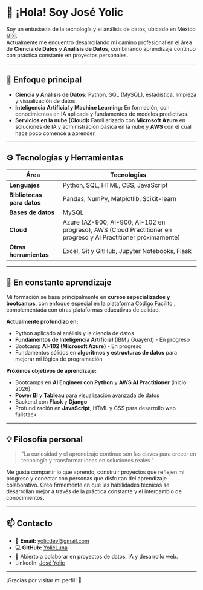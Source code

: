 # 👋 ¡Hola! Soy José Yolic

Soy un entusiasta de la tecnología y el análisis de datos, ubicado en México 🇲🇽.  
Actualmente me encuentro desarrollando mi camino profesional en el área de **Ciencia de Datos** y **Análisis de Datos**, combinando aprendizaje continuo con práctica constante en proyectos personales.

---

## 🎯 Enfoque principal

- **Ciencia y Análisis de Datos:** Python, SQL (MySQL), estadística, limpieza y visualización de datos.  
- **Inteligencia Artificial y Machine Learning:** En formación, con conocimientos en IA aplicada y fundamentos de modelos predictivos.  
- **Servicios en la nube (Cloud):** Familiarizado con **Microsoft Azure** en soluciones de IA y administración básica en la nube y **AWS** con el cual hace poco comencé a aprender.

---

## ⚙️ Tecnologías y Herramientas

| Área | Tecnologías |
|------|--------------|
| **Lenguajes** | Python, SQL, HTML, CSS, JavaScript |
| **Bibliotecas para datos** | Pandas, NumPy, Matplotlib, Scikit-learn |
| **Bases de datos** | MySQL |
| **Cloud** | Azure (AZ-900, AI-900, AI-102 en progreso), AWS (Cloud Practitioner en progreso y AI Practitioner próximamente) |
| **Otras herramientas** | Excel, Git y GitHub, Jupyter Notebooks, Flask |

---

## 🌱 En constante aprendizaje

Mi formación se basa principalmente en **cursos especializados y bootcamps**, con enfoque especial en la plataforma [Código Facilito](https://codigofacilito.com/suscripcion?ref=Joseyolic) , complementada con otras plataformas educativas de calidad.

**Actualmente profundizo en:**
- Python aplicado al análisis y la ciencia de datos  
- **Fundamentos de Inteligencia Artificial** (IBM / Guayerd) - En progreso  
- Bootcamp **AI-102 (Microsoft Azure)** - En progreso  
- Fundamentos sólidos en **algoritmos y estructuras de datos** para mejorar mi lógica de programación  

**Próximos objetivos de aprendizaje:**
- Bootcamps en **AI Engineer con Python** y **AWS AI Practitioner** (inicio 2026)  
- **Power BI** y **Tableau** para visualización avanzada de datos  
- Backend con **Flask** y **Django**  
- Profundización en **JavaScript**, HTML y CSS para desarrollo web fullstack

---

## 💡 Filosofía personal

> "La curiosidad y el aprendizaje continuo son las claves para crecer en tecnología y transformar ideas en soluciones reales."

Me gusta compartir lo que aprendo, construir proyectos que reflejen mi progreso y conectar con personas que disfrutan del aprendizaje colaborativo. Creo firmemente en que las habilidades técnicas se desarrollan mejor a través de la práctica constante y el intercambio de conocimientos.

---

## 📫 Contacto

- 📧 **Email:** yolicdev@gmail.com  
- 💻 **GitHub:** [YolicLuna](https://github.com/YolicLuna)  
- 🤝 Abierto a colaborar en proyectos de datos, IA y desarrollo web.
- LinkedIn: [José Yolic](https://www.linkedin.com/in/joseyolic)

---
¡Gracias por visitar mi perfil! 🚀
